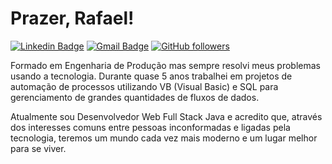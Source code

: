 # Prazer, Rafael!

[![Linkedin Badge](https://img.shields.io/badge/-LinkedIn-blue?style=flat-square&logo=Linkedin&logoColor=white&link=https://www.linkedin.com/in/rafaneng/)](https://www.linkedin.com/in/rafaneng/)
[![Gmail Badge](https://img.shields.io/badge/-Gmail-c14438?style=flat-square&logo=Gmail&logoColor=white&link=mailto:rafaneng@gmail.com)](mailto:rafaneng@gmail.com/)
[![GitHub followers](https://img.shields.io/github/followers/rafaneng.svg?style=social&label=Follow&maxAge=2592000)](https://github.com/rafaneng?tab=followers)

Formado em Engenharia de Produção mas sempre resolvi meus problemas usando a tecnologia. Durante quase 5 anos trabalhei em projetos de automação de processos utilizando VB (Visual Basic) e SQL para gerenciamento de grandes quantidades de fluxos de dados.

Atualmente sou Desenvolvedor Web Full Stack Java e acredito que, através dos interesses comuns entre pessoas inconformadas e ligadas pela tecnologia, teremos um mundo cada vez mais moderno e um lugar melhor para se viver.

